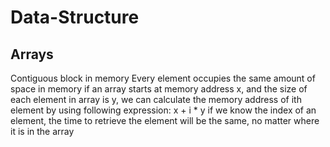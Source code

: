 # Data-Structure
## Arrays
Contiguous block in memory
Every element occupies the same amount of space in memory
if an array starts at memory address x, and the size of each element in array is y, we can calculate the memory address of ith element by using following expression: x + i * y
if we know the index of an element, the time to retrieve the element will be the same, no matter where it is in the array

